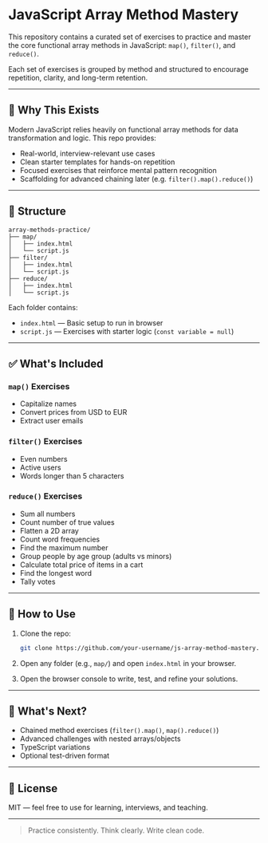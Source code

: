 # JavaScript Array Method Mastery

This repository contains a curated set of exercises to practice and master the core functional array methods in JavaScript: `map()`, `filter()`, and `reduce()`.

Each set of exercises is grouped by method and structured to encourage repetition, clarity, and long-term retention.

---

## 🧠 Why This Exists

Modern JavaScript relies heavily on functional array methods for data transformation and logic. This repo provides:

* Real-world, interview-relevant use cases
* Clean starter templates for hands-on repetition
* Focused exercises that reinforce mental pattern recognition
* Scaffolding for advanced chaining later (e.g. `filter().map().reduce()`)

---

## 📁 Structure

```text
array-methods-practice/
├── map/
│   ├── index.html
│   └── script.js
├── filter/
│   ├── index.html
│   └── script.js
├── reduce/
│   ├── index.html
│   └── script.js
```

Each folder contains:

* `index.html` — Basic setup to run in browser
* `script.js` — Exercises with starter logic (`const variable = null`)

---

## ✅ What's Included

### `map()` Exercises

* Capitalize names
* Convert prices from USD to EUR
* Extract user emails

### `filter()` Exercises

* Even numbers
* Active users
* Words longer than 5 characters

### `reduce()` Exercises

* Sum all numbers
* Count number of true values
* Flatten a 2D array
* Count word frequencies
* Find the maximum number
* Group people by age group (adults vs minors)
* Calculate total price of items in a cart
* Find the longest word
* Tally votes

---

## 🚀 How to Use

1. Clone the repo:

   ```bash
   git clone https://github.com/your-username/js-array-method-mastery.git
   ```

2. Open any folder (e.g., `map/`) and open `index.html` in your browser.

3. Open the browser console to write, test, and refine your solutions.

---

## 🧩 What's Next?

* Chained method exercises (`filter().map()`, `map().reduce()`)
* Advanced challenges with nested arrays/objects
* TypeScript variations
* Optional test-driven format

---

## 📘 License

MIT — feel free to use for learning, interviews, and teaching.

---

> Practice consistently. Think clearly. Write clean code.
